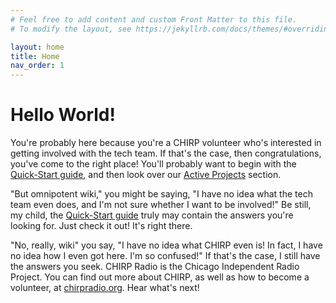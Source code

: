 ```yaml
---
# Feel free to add content and custom Front Matter to this file.
# To modify the layout, see https://jekyllrb.com/docs/themes/#overriding-theme-defaults

layout: home
title: Home
nav_order: 1
---
```


# Hello World!

You're probably here because you're a CHIRP volunteer who's interested in getting involved with the tech team. If that's the case, then congratulations, you've come to the right place! You'll probably want to begin with the [Quick-Start guide](quickstart.md), and then look over our [Active Projects](active_projects.markdown) section.

"But omnipotent wiki," you might be saying, "I have no idea what the tech team even does, and I'm not sure whether I want to be involved!" Be still, my child, the [Quick-Start guide](quickstart.md) truly may contain the answers you're looking for. Just check it out! It's right there.

"No, really, wiki" you say, "I have no idea what CHIRP even is! In fact, I have no idea how I even got here. I'm so confused!" If that's the case, I still have the answers you seek. CHIRP Radio is the Chicago Independent Radio Project. You can find out more about CHIRP, as well as how to become a volunteer, at [chirpradio.org](http://chirpradio.org). Hear what's next!